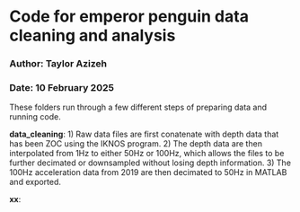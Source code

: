 # Code for emperor penguin data cleaning and analysis
### Author: Taylor Azizeh
### Date: 10 February 2025

These folders run through a few different steps of preparing data and running code.

**data_cleaning**: 1) Raw data files are first conatenate with depth data that has been ZOC using the IKNOS program. 2) The depth data are then interpolated from 1Hz to either 50Hz or 100Hz, which allows the files to be further decimated or downsampled without losing depth information. 3) The 100Hz acceleration data from 2019 are then decimated to 50Hz in MATLAB and exported.

**xx**: 

